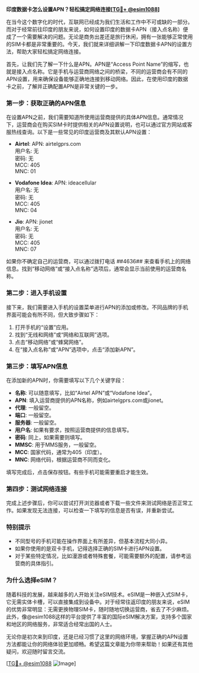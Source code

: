 **印度数据卡怎么设置APN？轻松搞定网络连接[[TG💪+ @esim1088](https://t.me/s/esim1088)]**

在当今这个数字化的时代，互联网已经成为我们生活和工作中不可或缺的一部分。而对于经常前往印度的朋友来说，如何设置印度的数据卡APN（接入点名称）便成了一个需要解决的问题。无论是商务出差还是旅行休闲，拥有一张能够正常使用的SIM卡都是非常重要的。今天，我们就来详细讲解一下印度数据卡APN的设置方法，帮助大家轻松搞定网络连接。

首先，让我们先了解一下什么是APN。APN是“Access Point Name”的缩写，也就是接入点名称。它是手机与运营商网络之间的桥梁，不同的运营商会有不同的APN设置，用来确保设备能够正确地连接到移动网络。因此，在使用印度的数据卡之前，了解并正确配置APN是非常关键的一步。

### **第一步：获取正确的APN信息**
在设置APN之前，我们需要知道所使用运营商提供的具体APN信息。通常情况下，运营商会在购买SIM卡时提供相关的APN设置说明，也可以通过官方网站或客服热线查询。以下是一些常见的印度运营商及其默认APN设置：

- **Airtel**: APN: airtelgprs.com  
  用户名: 无  
  密码: 无  
  MCC: 405  
  MNC: 01

- **Vodafone Idea**: APN: ideacellular  
  用户名: 无  
  密码: 无  
  MCC: 405  
  MNC: 04

- **Jio**: APN: jionet  
  用户名: 无  
  密码: 无  
  MCC: 405  
  MNC: 07

如果你不确定自己的运营商，可以通过拨打电话 *#*#4636#*#* 来查看手机上的网络信息。找到“移动网络”或“接入点名称”选项后，通常会显示当前使用的运营商名称。

### **第二步：进入手机设置**
接下来，我们需要进入手机的设置菜单进行APN的添加或修改。不同品牌的手机界面可能会有所不同，但大致步骤如下：

1. 打开手机的“设置”应用。
2. 找到“无线和网络”或“网络和互联网”选项。
3. 点击“移动网络”或“蜂窝网络”。
4. 在“接入点名称”或“APN”选项中，点击“添加新APN”。

### **第三步：填写APN信息**
在添加新的APN时，你需要填写以下几个关键字段：

- **名称**: 可以随意填写，比如“Airtel APN”或“Vodafone Idea”。
- **APN**: 填入运营商提供的APN名称，例如airtelgprs.com或jionet。
- **代理**: 一般留空。
- **端口**: 一般留空。
- **服务器**: 一般留空。
- **用户名**: 如果有要求，按照运营商提供的信息填写。
- **密码**: 同上，如果需要则填写。
- **MMSC**: 用于MMS服务，一般留空。
- **MCC**: 国家代码，通常为405（印度）。
- **MNC**: 网络代码，根据运营商不同而变化。

填写完成后，点击保存按钮。有些手机可能需要重启才能生效。

### **第四步：测试网络连接**
完成上述步骤后，你可以尝试打开浏览器或者下载一些文件来测试网络是否正常工作。如果发现无法连接，可以检查一下填写的信息是否有误，并重新尝试。

### **特别提示**
- 不同型号的手机可能在操作界面上有所差异，但基本流程大同小异。
- 如果你使用的是双卡手机，记得选择正确的SIM卡进行APN设置。
- 对于某些特定情况，比如漫游或者特殊套餐，可能需要额外的配置，请参考运营商的具体指引。

### **为什么选择eSIM？**
随着科技的发展，越来越多的人开始关注eSIM技术。eSIM是一种嵌入式SIM卡，它无需实体卡槽，可以直接集成到设备中。对于经常往返印度的朋友来说，eSIM的优势非常明显：无需更换物理SIM卡，随时随地切换运营商，省去了不少麻烦。此外，像@esim1088这样的平台提供了丰富的国际eSIM解决方案，支持多个国家和地区的网络服务，非常适合经常出国的人士。

无论你是初次来到印度，还是已经习惯了这里的网络环境，掌握正确的APN设置方法都能让你的网络体验更加顺畅。希望这篇文章能为你带来帮助！如果还有其他疑问，欢迎随时留言交流。

[[TG💪+ @esim1088](https://t.me/s/esim1088) ![Image](https://i.postimg.cc/4NQfJmqS/Snipaste-2025-05-13-00-14-12.png)]